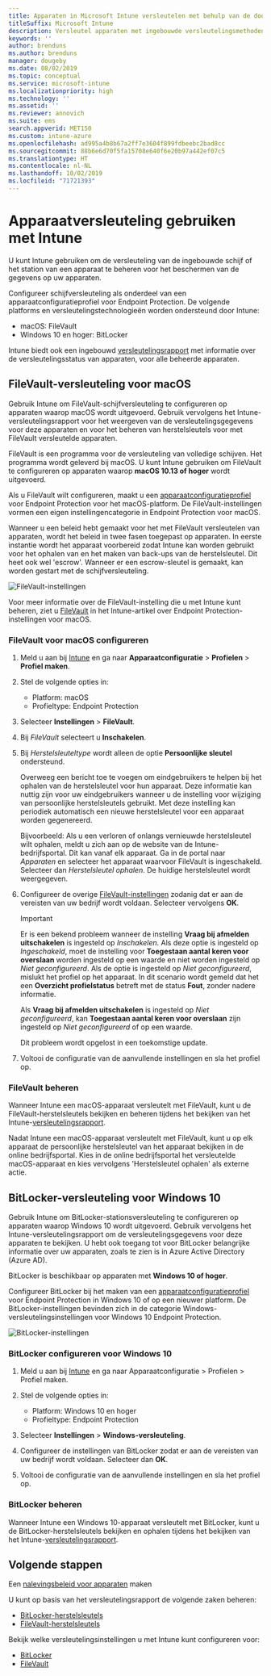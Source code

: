 ```yaml
---
title: Apparaten in Microsoft Intune versleutelen met behulp van de door platforms ondersteunde versleutelingsmethoden
titleSuffix: Microsoft Intune
description: Versleutel apparaten met ingebouwde versleutelingsmethoden zoals BitLocker of FileVault, en beheer de herstelsleutels voor deze versleutelde apparaten vanuit de Intune-portal.
keywords: ''
author: brenduns
ms.author: brenduns
manager: dougeby
ms.date: 08/02/2019
ms.topic: conceptual
ms.service: microsoft-intune
ms.localizationpriority: high
ms.technology: ''
ms.assetid: ''
ms.reviewer: annovich
ms.suite: ems
search.appverid: MET150
ms.custom: intune-azure
ms.openlocfilehash: ad995a4b8b67a2ff7e3604f899fdbeebc2bad8cc
ms.sourcegitcommit: 88b6e6d70f5fa15708e640f6e20b97a442ef07c5
ms.translationtype: HT
ms.contentlocale: nl-NL
ms.lasthandoff: 10/02/2019
ms.locfileid: "71721393"
---
```

# <a name="use-device-encryption-with-intune"></a>Apparaatversleuteling gebruiken met Intune  

U kunt Intune gebruiken om de versleuteling van de ingebouwde schijf of het station van een apparaat te beheren voor het beschermen van de gegevens op uw apparaten.  

Configureer schijfversleuteling als onderdeel van een apparaatconfiguratieprofiel voor Endpoint Protection. De volgende platforms en versleutelingstechnologieën worden ondersteund door Intune:  
- macOS: FileVault   
- Windows 10 en hoger: BitLocker  

Intune biedt ook een ingebouwd [versleutelingsrapport](encryption-monitor.md) met informatie over de versleutelingsstatus van apparaten, voor alle beheerde apparaten.  

## <a name="filevault-encryption-for-macos"></a>FileVault-versleuteling voor macOS  

Gebruik Intune om FileVault-schijfversleuteling te configureren op apparaten waarop macOS wordt uitgevoerd. Gebruik vervolgens het Intune-versleutelingsrapport voor het weergeven van de versleutelingsgegevens voor deze apparaten en voor het beheren van herstelsleutels voor met FileVault versleutelde apparaten.  

FileVault is een programma voor de versleuteling van volledige schijven. Het programma wordt geleverd bij macOS. U kunt Intune gebruiken om FileVault te configureren op apparaten waarop **macOS 10.13 of hoger** wordt uitgevoerd.  

Als u FileVault wilt configureren, maakt u een [apparaatconfiguratieprofiel](../configuration/device-profile-create.md) voor Endpoint Protection voor het macOS-platform. De FileVault-instellingen vormen een eigen instellingencategorie in Endpoint Protection voor macOS.  

Wanneer u een beleid hebt gemaakt voor het met FileVault versleutelen van apparaten, wordt het beleid in twee fasen toegepast op apparaten. In eerste instantie wordt het apparaat voorbereid zodat Intune kan worden gebruikt voor het ophalen van en het maken van back-ups van de herstelsleutel. Dit heet ook wel 'escrow'. Wanneer er een escrow-sleutel is gemaakt, kan worden gestart met de schijfversleuteling.

![FileVault-instellingen](./media/encrypt-devices/filevault-settings.png)

Voor meer informatie over de FileVault-instelling die u met Intune kunt beheren, ziet u [FileVault](endpoint-protection-macos.md#filevault) in het Intune-artikel over Endpoint Protection-instellingen voor macOS.  

### <a name="how-to-configure-macos-filevault"></a>FileVault voor macOS configureren 

1. Meld u aan bij [Intune](https://go.microsoft.com/fwlink/?linkid=2090973) en ga naar **Apparaatconfiguratie** > **Profielen** > **Profiel maken**.  

2. Stel de volgende opties in:  

   - Platform: macOS  
   - Profieltype: Endpoint Protection  

3. Selecteer **Instellingen** > **FileVault**.  

4. Bij *FileVault* selecteert u **Inschakelen**.  

5. Bij *Herstelsleuteltype* wordt alleen de optie **Persoonlijke sleutel** ondersteund.  

   Overweeg een bericht toe te voegen om eindgebruikers te helpen bij het ophalen van de herstelsleutel voor hun apparaat. Deze informatie kan nuttig zijn voor uw eindgebruikers wanneer u de instelling voor wijziging van persoonlijke herstelsleutels gebruikt. Met deze instelling kan periodiek automatisch een nieuwe herstelsleutel voor een apparaat worden gegenereerd.  

   Bijvoorbeeld: Als u een verloren of onlangs vernieuwde herstelsleutel wilt ophalen, meldt u zich aan op de website van de Intune-bedrijfsportal. Dit kan vanaf elk apparaat. Ga in de portal naar *Apparaten* en selecteer het apparaat waarvoor FileVault is ingeschakeld. Selecteer dan *Herstelsleutel ophalen*. De huidige herstelsleutel wordt weergegeven.  

6. Configureer de overige [FileVault-instellingen](endpoint-protection-macos.md#filevault) zodanig dat er aan de vereisten van uw bedrijf wordt voldaan. Selecteer vervolgens **OK**.  

   > [!IMPORTANT]  
   > Er is een bekend probleem wanneer de instelling **Vraag bij afmelden uitschakelen** is ingesteld op *Inschakelen*. Als deze optie is ingesteld op *Ingeschakeld*, moet de instelling voor **Toegestaan aantal keren voor overslaan** worden ingesteld op een waarde en niet worden ingesteld op *Niet geconfigureerd*. Als de optie is ingesteld op *Niet geconfigureerd*, mislukt het profiel op het apparaat. In dit scenario wordt gemeld dat het een **Overzicht profielstatus** betreft met de status **Fout**, zonder nadere informatie.
   > 
   > Als **Vraag bij afmelden uitschakelen** is ingesteld op *Niet geconfigureerd*, kan **Toegestaan aantal keren voor overslaan** zijn ingesteld op *Niet geconfigureerd* of op een waarde.  
   > 
   > Dit probleem wordt opgelost in een toekomstige update. 

7. Voltooi de configuratie van de aanvullende instellingen en sla het profiel op.  

### <a name="manage-filevault"></a>FileVault beheren  

Wanneer Intune een macOS-apparaat versleutelt met FileVault, kunt u de FileVault-herstelsleutels bekijken en beheren tijdens het bekijken van het Intune-[versleutelingsrapport](encryption-monitor.md).  

Nadat Intune een macOS-apparaat versleutelt met FileVault, kunt u op elk apparaat de persoonlijke herstelsleutel van het apparaat bekijken in de online bedrijfsportal. Kies in de online bedrijfsportal het versleutelde macOS-apparaat en kies vervolgens 'Herstelsleutel ophalen' als externe actie. 

## <a name="bitlocker-encryption-for-windows-10"></a>BitLocker-versleuteling voor Windows 10  

Gebruik Intune om BitLocker-stationsversleuteling te configureren op apparaten waarop Windows 10 wordt uitgevoerd. Gebruik vervolgens het Intune-versleutelingsrapport om de versleutelingsgegevens voor deze apparaten te bekijken. U hebt ook toegang tot voor BitLocker belangrijke informatie over uw apparaten, zoals te zien is in Azure Active Directory (Azure AD).  

BitLocker is beschikbaar op apparaten met **Windows 10 of hoger**.  

Configureer BitLocker bij het maken van een [apparaatconfiguratieprofiel](../configuration/device-profile-create.md) voor Endpoint Protection in Windows 10 of op een nieuwer platform. De BitLocker-instellingen bevinden zich in de categorie Windows-versleutelingsinstellingen voor Windows 10 Endpoint Protection.    

![BitLocker-instellingen](./media/encrypt-devices/bitlocker-settings.png) 

### <a name="how-to-configure-windows-10-bitlocker"></a>BitLocker configureren voor Windows 10  

1. Meld u aan bij [Intune](https://go.microsoft.com/fwlink/?linkid=2090973) en ga naar Apparaatconfiguratie > Profielen > Profiel maken.  

2. Stel de volgende opties in:  
   - Platform: Windows 10 en hoger  
   - Profieltype: Endpoint Protection  

3. Selecteer **Instellingen** > **Windows-versleuteling**.

4. Configureer de instellingen van BitLocker zodat er aan de vereisten van uw bedrijf wordt voldaan. Selecteer dan **OK**.  

5. Voltooi de configuratie van de aanvullende instellingen en sla het profiel op.  

### <a name="manage-bitlocker"></a>BitLocker beheren  

Wanneer Intune een Windows 10-apparaat versleutelt met BitLocker, kunt u de BitLocker-herstelsleutels bekijken en ophalen tijdens het bekijken van het Intune-[versleutelingsrapport](encryption-monitor.md).  

## <a name="next-steps"></a>Volgende stappen  

Een [nalevingsbeleid voor apparaten](compliance-policy-create-windows.md) maken  

U kunt op basis van het versleutelingsrapport de volgende zaken beheren:  
- [BitLocker-herstelsleutels](encryption-monitor.md#bitlocker-recovery-keys)
- [FileVault-herstelsleutels](encryption-monitor.md#filevault-recovery-keys)

Bekijk welke versleutelingsinstellingen u met Intune kunt configureren voor:  
- [BitLocker](endpoint-protection-windows-10.md#windows-encryption)  
- [FileVault](endpoint-protection-macos.md#filevault)  
 
 
